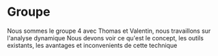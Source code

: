 # Groupe
Nous sommes le groupe 4 avec Thomas et Valentin, nous travaillons sur l'analyse dynamique
Nous devons voir ce qu'est le concept, les outils existants, les avantages et inconvenients de cette technique

